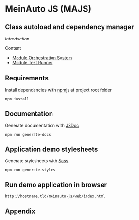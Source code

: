 # MeinAuto JS (MAJS)

## Class autoload and dependency manager

*Introduction*

Content

* [Module Orchestration System](doc/tutorials/module/MODULE-ORCHESTRATION-SYSTEM.md)
* [Module Test Runner](doc/tutorials/test/MODULE-TEST-RUNNER.md)

## Requirements

Install dependencies with [npmjs][npmjs] at project root folder

    npm install

## Documentation

Generate documentation with [JSDoc][jsdoc]

    npm run generate-docs

## Application demo stylesheets

Generate stylesheets with [Sass][sass]

    npm run generate-styles

## Run demo application in browser

    http://hostname.tld/meinauto-js/web/index.html

## Appendix


[npmjs]: https://www.npmjs.com/
[jsdoc]: http://usejsdoc.org/
[sass]: http://sass-lang.com/
